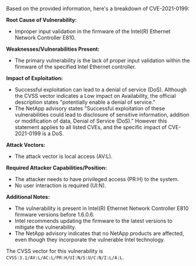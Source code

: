Based on the provided information, here's a breakdown of CVE-2021-0199:

**Root Cause of Vulnerability:**

*   Improper input validation in the firmware of the Intel(R) Ethernet Network Controller E810.

**Weaknesses/Vulnerabilities Present:**

*   The primary vulnerability is the lack of proper input validation within the firmware of the specified Intel Ethernet controller.

**Impact of Exploitation:**

*   Successful exploitation can lead to a denial of service (DoS). Although the CVSS vector indicates a Low impact on Availability, the official description states "potentially enable a denial of service."
*  The NetApp advisory states "Successful exploitation of these vulnerabilities could lead to disclosure of sensitive information, addition or modification of data, Denial of Service (DoS)." However this statement applies to all listed CVEs, and the specific impact of CVE-2021-0199 is a DoS.

**Attack Vectors:**

*   The attack vector is local access (AV:L).

**Required Attacker Capabilities/Position:**

*   The attacker needs to have privileged access (PR:H) to the system.
*   No user interaction is required (UI:N).

**Additional Notes:**

*   The vulnerability is present in Intel(R) Ethernet Network Controller E810 firmware versions before 1.6.0.6.
*   Intel recommends updating the firmware to the latest versions to mitigate the vulnerability.
*   The NetApp advisory indicates that no NetApp products are affected, even though they incorporate the vulnerable Intel technology.

The CVSS vector for this vulnerability is `CVSS:3.1/AV:L/AC:L/PR:H/UI:N/S:U/C:N/I:L/A:L`.